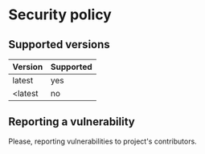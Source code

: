 # Security policy

## Supported versions

| Version | Supported |
| ------- | --------- |
| latest  | yes       |
| <latest | no        |

## Reporting a vulnerability

Please, reporting vulnerabilities to project's contributors.
